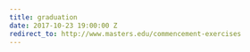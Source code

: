 ```yaml
---
title: graduation
date: 2017-10-23 19:00:00 Z
redirect_to: http://www.masters.edu/commencement-exercises
---
```


